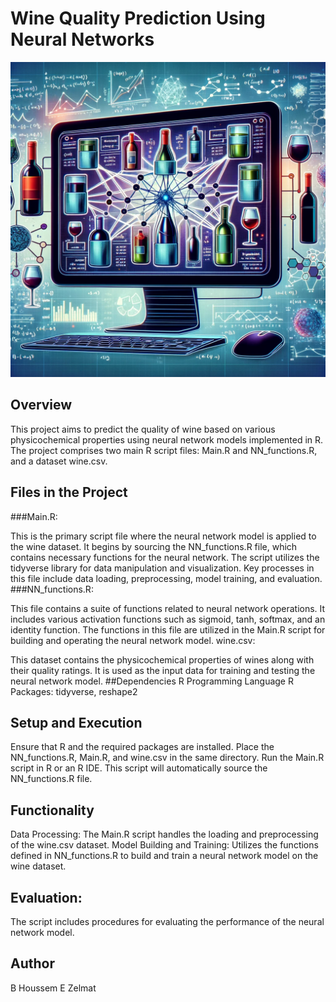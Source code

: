 # Wine Quality Prediction Using Neural Networks

![alt text](https://github.com/BheZelmat/Wine-Quality-Prediction-Using-Neural-Networks-from-Scratch-R-/blob/main/img0.png?raw=true)

## Overview
This project aims to predict the quality of wine based on various physicochemical properties using neural network models implemented in R. The project comprises two main R script files: Main.R and NN_functions.R, and a dataset wine.csv.

## Files in the Project
###Main.R:

This is the primary script file where the neural network model is applied to the wine dataset.
It begins by sourcing the NN_functions.R file, which contains necessary functions for the neural network.
The script utilizes the tidyverse library for data manipulation and visualization.
Key processes in this file include data loading, preprocessing, model training, and evaluation.
###NN_functions.R:

This file contains a suite of functions related to neural network operations.
It includes various activation functions such as sigmoid, tanh, softmax, and an identity function.
The functions in this file are utilized in the Main.R script for building and operating the neural network model.
wine.csv:

This dataset contains the physicochemical properties of wines along with their quality ratings.
It is used as the input data for training and testing the neural network model.
##Dependencies
R Programming Language
R Packages: tidyverse, reshape2
## Setup and Execution
Ensure that R and the required packages are installed.
Place the NN_functions.R, Main.R, and wine.csv in the same directory.
Run the Main.R script in R or an R IDE. This script will automatically source the NN_functions.R file.
## Functionality
Data Processing: The Main.R script handles the loading and preprocessing of the wine.csv dataset.
Model Building and Training: Utilizes the functions defined in NN_functions.R to build and train a neural network model on the wine dataset.
## Evaluation: 
The script includes procedures for evaluating the performance of the neural network model.
## Author
B Houssem E Zelmat 
